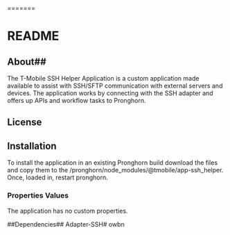 =======
# README #
## About##
The T-Mobile SSH Helper Application is a custom application made available to assist with SSH/SFTP communication with external servers and devices. The application works by connecting with the SSH adapter and offers up APIs and workflow tasks to Pronghorn.

## License ###

## Installation ###
To install the application in an existing Pronghorn build download the  files and copy them to the /pronghorn/node_modules/@tmobile/app-ssh_helper. Once, loaded in, restart pronghorn.
### Properties Values ####
The application has no custom properties.

##Dependencies##
Adapter-SSH# owbn
